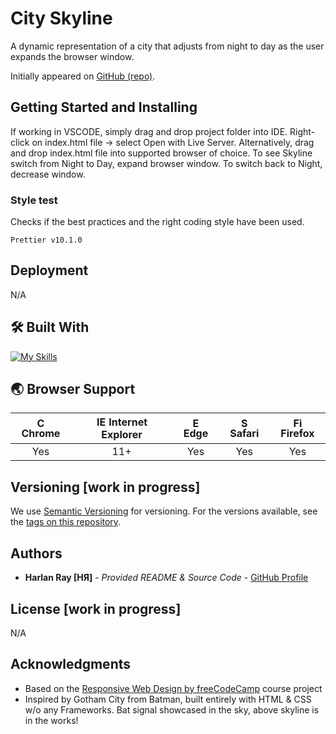# City Skyline

A dynamic representation of a city that adjusts from night to day as the user expands the browser window.

Initially appeared on [GitHub (repo)](https://github.com/harlanray/city-skyline).

## Getting Started and Installing

If working in VSCODE, simply drag and drop project folder into IDE. Right-click on index.html file -> select Open with Live Server. Alternatively, drag and drop index.html file into supported browser of choice. To see Skyline switch from Night to Day, expand browser window. To switch back to Night, decrease window.

### Style test

Checks if the best practices and the right coding style have been used.

    Prettier v10.1.0

## Deployment

N/A

## 🛠️ Built With

[![My Skills](https://skillicons.dev/icons?i=html,css,vscode)](https://skillicons.dev)

## 🌏 Browser Support

| <img src="https://user-images.githubusercontent.com/1215767/34348387-a2e64588-ea4d-11e7-8267-a43365103afe.png" alt="Chrome" width="16px" height="16px" /> Chrome | <img src="https://user-images.githubusercontent.com/1215767/34348590-250b3ca2-ea4f-11e7-9efb-da953359321f.png" alt="IE" width="16px" height="16px" /> Internet Explorer | <img src="https://user-images.githubusercontent.com/1215767/34348380-93e77ae8-ea4d-11e7-8696-9a989ddbbbf5.png" alt="Edge" width="16px" height="16px" /> Edge | <img src="https://user-images.githubusercontent.com/1215767/34348394-a981f892-ea4d-11e7-9156-d128d58386b9.png" alt="Safari" width="16px" height="16px" /> Safari | <img src="https://user-images.githubusercontent.com/1215767/34348383-9e7ed492-ea4d-11e7-910c-03b39d52f496.png" alt="Firefox" width="16px" height="16px" /> Firefox |
| :---------: | :---------: | :---------: | :---------: | :---------: |
| Yes | 11+ | Yes | Yes | Yes |

## Versioning [work in progress]

We use [Semantic Versioning](http://semver.org/) for versioning. For the versions available, see the [tags on this repository](https://github.com/harlanray/city-skyline/releases).

## Authors

  - **Harlan Ray [HЯ]** - *Provided README & Source Code* -
    [GitHub Profile](https://github.com/harlanray)

## License [work in progress]

N/A

## Acknowledgments

  - Based on the [Responsive Web Design by freeCodeCamp](https://www.freecodecamp.org/learn/2022/responsive-web-design/learn-css-variables-by-building-a-city-skyline/step-1) course project 
  - Inspired by Gotham City from Batman, built entirely with HTML & CSS w/o any Frameworks. Bat signal showcased in the sky, above skyline is in the works!
